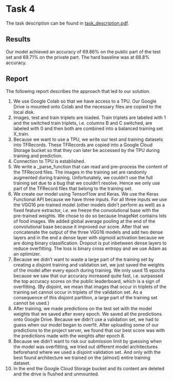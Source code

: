# Task 4

The task description can be found in [task_description.pdf](task_description.pdf).

## Results

Our model achieved an accuracy of 69.86% on the public part of the test set and 69.71% on the private part. The hard baseline was at 68.8% accuracy.

## Report

The following report describes the approach that led to our solution.

1)	We use Google Colab so that we have access to a TPU. Our Google Drive is mounted onto Colab and the necessary files are copied to the local disk.
2)	Images, test and train triplets are loaded. Train triplets are labeled with 1 and the switched train triplets, i.e. columns B and C switched, are labeled with 0 and then both are combined into a balanced training set X_train.
3)	Because we want to use a TPU, we write our test and training datasets into TFRecords. These TFRecords are copied into a Google Cloud Storage bucket so that they can later be accessed by the TPU during training and prediction.
4)	Connection to TPU is established.
5)	We write a _parse_function that can read and pre-process the content of the TFRecord files. The images in the training set are randomly augmented during training. Unfortunately, we couldn’t use the full training set due to a bug that we couldn’t resolve. Hence we only use part of the TFRecord files that belong to the training set.
6)	We create our model using TensorFlow and Keras. We use the Keras Functional API because we have three inputs. For all three inputs we use the VGG16 pre-trained model (other models didn’t perform as well) as a fixed feature extractor, i.e. we freeze the convolutional base with the pre-trained weights. We chose to do so because ImageNet contains lots of food images. We added global average pooling at the end of the convolutional base because it improved our score. After that we concatenate the output of the three VGG16 models and add two dense layers and in the end a dense layer with sigmoid activation because we are doing binary classification. Dropout is put inbetween dense layers to reduce overfitting. The loss is binary cross entropy and we use Adam as an optimizer.
7)	Because we didn’t want to waste a large part of the training set by creating a disjoint training and validation set, we just saved the weights of the model after every epoch during training. We only used 15 epochs because we saw that our accuracy increased quite fast, i.e. surpassed the top accuracy scores on the public leaderboard, which is a sign of overfitting. (By disjoint, we mean that images that occur in triplets of the training set cannot occur in triplets of the validation set. As a consequence of this disjoint partition, a large part of the training set cannot be used.)
8)	After training, we made predictions on the test set with the model weights that we saved after every epoch. We saved all the predictions onto Google Drive. Because we didn’t use a validation set, we had to guess when our model began to overfit. After uploading some of our predictions to the project server, we found that our best score was with the predictions made with the weights after epoch 8.
9)	Because we didn’t want to risk our submission limit by guessing when the model was overfitting, we tried out different model architectures beforehand where we used a disjoint validation set. And only with the best found architecture we trained on the (almost) entire training dataset.
10)	In the end the Google Cloud Storage bucket and its content are deleted and the drive is flushed and unmounted.

